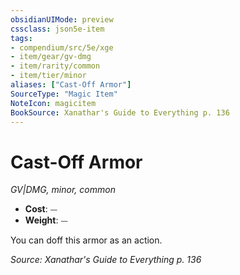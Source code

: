 ```yaml
---
obsidianUIMode: preview
cssclass: json5e-item
tags:
- compendium/src/5e/xge
- item/gear/gv-dmg
- item/rarity/common
- item/tier/minor
aliases: ["Cast-Off Armor"]
SourceType: "Magic Item"
NoteIcon: magicitem
BookSource: Xanathar's Guide to Everything p. 136
---
```

# Cast-Off Armor
*GV|DMG, minor, common*  

- **Cost**: ⏤
- **Weight**: ⏤

You can doff this armor as an action.

*Source: Xanathar's Guide to Everything p. 136*